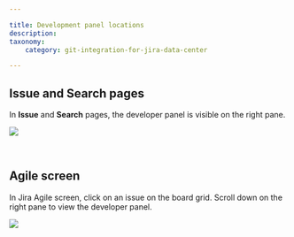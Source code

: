 ```yaml
---

title: Development panel locations
description:
taxonomy:
    category: git-integration-for-jira-data-center

---
```

## Issue and Search pages

In **Issue** and **Search** pages, the developer panel is visible on the right pane.

![](https://bigbrassband.atlassian.net/wiki/download/attachments/1930399041/jira-dev-panel-tags-search-issue2.png?version=1&modificationDate=1630642919145&cacheVersion=1&api=v2)

<br>

## Agile screen

In Jira Agile screen, click on an issue on the board grid. Scroll down on the right pane to view the developer panel.

![](https://bigbrassband.atlassian.net/wiki/download/thumbnails/1930399041/jira-dev-panel-agile-screen2.png?version=1&modificationDate=1630642918687&cacheVersion=1&api=v2&width=680&height=449)

